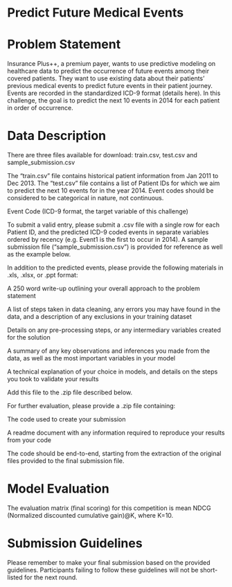 # Predict Future Medical Events

# Problem Statement

Insurance Plus++, a premium payer, wants to use predictive modeling on healthcare data to predict the occurrence of future events among their covered patients. They want to use existing data about their patients’ previous medical events to predict future events in their patient journey. Events are recorded in the standardized ICD-9 format (details here). In this challenge, the goal is to predict the next 10 events in 2014 for each patient in order of occurrence.

# Data Description

There are three files available for download: train.csv, test.csv and sample_submission.csv

The “train.csv” file contains historical patient information from Jan 2011 to Dec 2013. The “test.csv” file contains a list of Patient IDs for which we aim to predict the next 10 events for in the year 2014. Event codes should be considered to be categorical in nature, not continuous.

Event Code (ICD-9 format, the target variable of this challenge)

To submit a valid entry, please submit a .csv file with a single row for each Patient ID, and the predicted ICD-9 coded events in separate variables ordered by recency (e.g. Event1 is the first to occur in 2014). A sample submission file (“sample_submission.csv”) is provided for reference as well as the example below.


In addition to the predicted events, please provide the following materials in .xls, .xlsx, or .ppt format:

   A 250 word write-up outlining your overall approach to the problem statement

   A list of steps taken in data cleaning, any errors you may have found in the data, and a description of any exclusions in your training dataset

   Details on any pre-processing steps, or any intermediary variables created for the solution

   A summary of any key observations and inferences you made from the data, as well as the most important variables in your model

   A technical explanation of your choice in models, and details on the steps you took to validate your results

   Add this file to the .zip file described below.

For further evaluation, please provide a .zip file containing:

   The code used to create your submission

   A readme document with any information required to reproduce your results from your code

   The code should be end-to-end, starting from the extraction of the original files provided to the final submission file.

# Model Evaluation

The evaluation matrix (final scoring) for this competition is mean NDCG (Normalized discounted cumulative gain)@K, where K=10.

# Submission Guidelines

Please remember to make your final submission based on the provided guidelines. Participants failing to follow these guidelines will not be short-listed for the next round.
